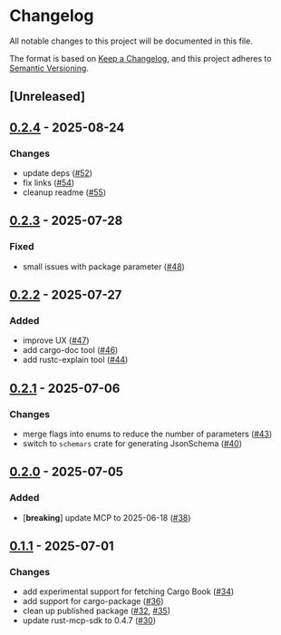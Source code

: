 # Changelog

All notable changes to this project will be documented in this file.

The format is based on [Keep a Changelog](https://keepachangelog.com/en/1.0.0/),
and this project adheres to [Semantic Versioning](https://semver.org/spec/v2.0.0.html).

## [Unreleased]

## [0.2.4](https://github.com/Vaiz/rust-mcp-server/compare/v0.2.3...v0.2.4) - 2025-08-24

### Changes

- update deps ([#52](https://github.com/Vaiz/rust-mcp-server/pull/52))
- fix links ([#54](https://github.com/Vaiz/rust-mcp-server/pull/54))
- cleanup readme ([#55](https://github.com/Vaiz/rust-mcp-server/pull/55))

## [0.2.3](https://github.com/Vaiz/rust-mcp-server/compare/v0.2.2...v0.2.3) - 2025-07-28

### Fixed

- small issues with package parameter ([#48](https://github.com/Vaiz/rust-mcp-server/pull/48))

## [0.2.2](https://github.com/Vaiz/rust-mcp-server/compare/v0.2.1...v0.2.2) - 2025-07-27

### Added

- improve UX ([#47](https://github.com/Vaiz/rust-mcp-server/pull/47))
- add cargo-doc tool ([#46](https://github.com/Vaiz/rust-mcp-server/pull/46))
- add rustc-explain tool ([#44](https://github.com/Vaiz/rust-mcp-server/pull/44))

## [0.2.1](https://github.com/Vaiz/rust-mcp-server/compare/v0.2.0...v0.2.1) - 2025-07-06

### Changes

- merge flags into enums to reduce the number of parameters ([#43](https://github.com/Vaiz/rust-mcp-server/pull/43))
- switch to `schemars` crate for generating JsonSchema ([#40](https://github.com/Vaiz/rust-mcp-server/pull/40))

## [0.2.0](https://github.com/Vaiz/rust-mcp-server/compare/v0.1.1...v0.2.0) - 2025-07-05

### Added

- [**breaking**] update MCP to 2025-06-18 ([#38](https://github.com/Vaiz/rust-mcp-server/pull/38))

## [0.1.1](https://github.com/Vaiz/rust-mcp-server/compare/v0.1.0...v0.1.1) - 2025-07-01

### Changes

- add experimental support for fetching Cargo Book ([#34](https://github.com/Vaiz/rust-mcp-server/pull/34))
- add support for cargo-package ([#36](https://github.com/Vaiz/rust-mcp-server/pull/36))
- clean up published package ([#32](https://github.com/Vaiz/rust-mcp-server/pull/32), [#35](https://github.com/Vaiz/rust-mcp-server/pull/35))
- update rust-mcp-sdk to 0.4.7 ([#30](https://github.com/Vaiz/rust-mcp-server/pull/30))

